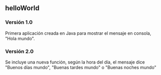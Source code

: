 ## helloWorld
### Versión 1.0
Primera aplicación creada en Java para mostrar el mensaje en consola, "Hola mundo".
### Versión 2.0
Se incluye una nueva función, según la hora del día, el mensaje dice "Buenos días mundo", "Buenas tardes mundo" o "Buenas noches mundo"


